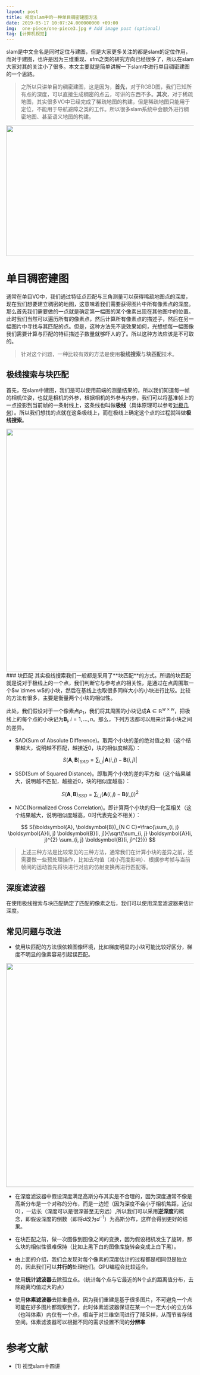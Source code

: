```yaml
---
layout: post
title: 视觉slam中的一种单目稠密建图方法
date: 2019-05-17 10:07:24.000000000 +09:00
img:  one-piece/one-piece3.jpg # Add image post (optional)
tag: [计算机视觉]
---
```


slam是中文全名是同时定位与建图，但是大家更多关注的都是slam的定位作用，而对于建图，也许是因为三维重现、sfm之类的研究方向已经很多了，所以在slam大家对其的关注小了很多。本文主要就是简单讲解一下slam中进行单目稠密建图的一个思路。

> 之所以只讲单目的稠密建图，这是因为，**首先**，对于RGBD图，我们已知所有点的深度，可以直接生成稠密的点云，可讲的东西不多。**其次**，对于稀疏地图，其实很多VO中已经完成了稀疏地图的构建，但是稀疏地图只能用于定位，不能用于导航避障之类的工作。所以很多slam系统中会额外进行稠密地图、甚至语义地图的构建。

<div style="text-align: center">
<img src="{{site.baseurl}}/assets/img/map/map.PNG"   width="750" height="350"/>
</div>



# 单目稠密建图
通常在单目VO中，我们通过特征点匹配与三角测量可以获得稀疏地图点的深度，现在我们想要建立稠密的地图，这意味着我们需要获得图片中所有像素点的深度。那么首先我们需要做的一点就是确定第一幅图的某个像素出现在其他图中的位置。此时我们当然可以遍历所有的像素点，然后计算所有像素点的描述子，然后在另一幅图片中寻找与其匹配的点。但是，这种方法先不说效果如何，光想想每一幅图像我们需要计算与匹配的特征描述子数量就够吓人的了。所以这种方法应该是不可取的。

> 针对这个问题，一种比较有效的方法是使用**极线搜索**与**块匹配**技术。

## 极线搜索与块匹配
首先，在slam中建图，我们是可以使用前端的测量结果的，所以我们知道每一帧的相机位姿，也就是相机的外参，根据相机的外参与内参，我们可以将基准帧上的一点投影到当前帧的一条射线上，这条线也叫做**极线**（具体原理可以参考[对极几何](https://xhy3054.github.io/epipolar-geometry/)）。所以我们想找的点就在这条极线上，而在极线上确定这个点的过程就叫做**极线搜索**。

<div style="text-align: center">
<img src="{{site.baseurl}}/assets/img/map/line.PNG"   width="750" height="650"/>
</div>
### 块匹配
其实极线搜索我们一般都是采用了**块匹配**的方式。所谓的块匹配就是说对于极线上的一个点，我们判断它与参考点的相关性，是通过在点周围取一个$w \times w$的小块，然后在基线上也取很多同样大小的小块进行比较。比较的方法有很多，主要是衡量两个小块的相似性。

此处，我们假设对于一个像素点$p_{1}$，我们将其周围的小块记成$\boldsymbol{A} \in \mathbb{R}^{w \times w}$，把极线上的每个点的小块记为$\boldsymbol{B}_{i}, i=1, \dots, n$。那么，下列方法都可以用来计算小块之间的差异。

- SAD(Sum of Absolute Difference)。取两个小块的差的绝对值之和（这个结果越大，说明越不匹配，越接近0，块的相似度越高）：

$$
S(\boldsymbol{A}, \boldsymbol{B})_{S A D}=\sum_{i, j}|\boldsymbol{A}(i, j)-\boldsymbol{B}(i, j)|
$$

- SSD(Sum of Squared Distance)。即取两个小块的差的平方和（这个结果越大，说明越不匹配，越接近0，块的相似度越高）：

$$
S(\boldsymbol{A}, \boldsymbol{B})_{S S D}=\sum_{i, j}(\boldsymbol{A}(i, j)-\boldsymbol{B}(i, j))^{2}
$$

- NCC(Normalized Cross Correlation)。即计算两个小块的归一化互相关（这个结果越大，说明相似度越高，0时代表完全不相关）：

$$
S(\boldsymbol{A}, \boldsymbol{B})_{N C C}=\frac{\sum_{i, j} \boldsymbol{A}(i, j) \boldsymbol{B}(i, j)}{\sqrt{\sum_{i, j} \boldsymbol{A}(i, j)^{2} \sum_{i, j} \boldsymbol{B}(i, j)^{2}}}
$$

> 上述三种方法是比较常见的三种方法，通常我们在计算小块的差异之前，还需要做一些预处理操作，比如去均值（减小亮度影响）、根据参考帧与当前帧间的运动首先将块进行对应的仿射变换再进行匹配等。

## 深度滤波器
在使用极线搜索与块匹配确定了匹配的像素之后，我们可以使用深度滤波器来估计深度。

## 常见问题与改进

- 使用块匹配的方法很依赖图像环境，比如梯度明显的小块可能比较好区分，梯度不明显的像素容易引起误匹配。

<div style="text-align: center">
<img src="{{site.baseurl}}/assets/img/map/gradient.PNG"   width="750" height="600"/>
</div>

- 在深度滤波器中假设深度满足高斯分布其实是不合理的，因为深度通常不像是高斯分布是一个对称的分布，而是一边短（因为深度不会小于相机焦距，近似0），一边长（深度可以是很深甚至无穷远）,所以我们可以采用**逆深度**的概念，即假设深度的倒数（即将$d$改为$d^{-1}$）为高斯分布，这样会得到更好的结果。

- 在块匹配之前，做一次图像到图像之间的变换，因为假设相机发生了旋转，那么块的相似性很难保持（比如上黑下白的图像库旋转会变成上白下黑）。

- 由上面的介绍，我们会发现对每个像素的深度估计的过程都是相同但是独立的，因此我们可以**并行的**处理他们。GPU编程会比较适合。

- 使用**统计滤波器**去除孤立点。（统计每个点与它最近的N个点的距离值分布，去除距离均值过大的点）

- 使用**体素滤波器**去除重叠点。因为我们重建是基于很多图片，不可避免一个点可能在好多图片都观察到了，此时体素滤波器保证在某一个一定大小的立方体（也叫体素）内仅有一个点，相当于对三维空间进行了降采样，从而节省存储空间。体素滤波器可以根据不同的需求设置不同的**分辨率**

# 参考文献
- [1] 视觉slam十四讲

